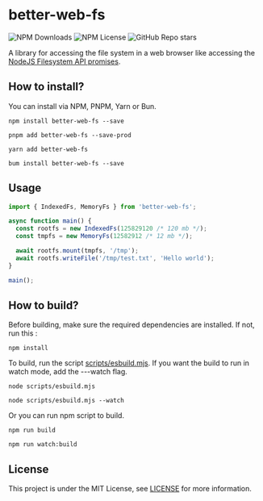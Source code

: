 # better-web-fs
![NPM Downloads](https://img.shields.io/npm/dw/better-web-fs)
![NPM License](https://img.shields.io/npm/l/better-web-fs)
![GitHub Repo stars](https://img.shields.io/github/stars/yogykyn/better-web-fs)

A library for accessing the file system in a web browser like accessing the [NodeJS Filesystem API promises](https://nodejs.org/api/fs.html#promises-api).

## How to install?
You can install via NPM, PNPM, Yarn or Bun.
```shell
npm install better-web-fs --save
```

```shell
pnpm add better-web-fs --save-prod
```

```shell
yarn add better-web-fs
```

```shell
bum install better-web-fs --save
```

## Usage
```javascript
import { IndexedFs, MemoryFs } from 'better-web-fs';

async function main() {
  const rootfs = new IndexedFs(125829120 /* 120 mb */);
  const tmpfs = new MemoryFs(12582912 /* 12 mb */);

  await rootfs.mount(tmpfs, '/tmp');
  await rootfs.writeFile('/tmp/test.txt', 'Hello world');
}

main();
```

## How to build?
Before building, make sure the required dependencies are installed. If not, run this :
```shell
npm install
```

To build, run the script [scripts/esbuild.mjs](scripts/esbuild.mjs). If you want the build to run in watch mode, add the ---watch flag. 

```shell
node scripts/esbuild.mjs
```

```shell
node scripts/esbuild.mjs --watch
```

Or you can run npm script to build.
```shell
npm run build
```
```shell
npm run watch:build
```

## License
This project is under the MIT License, see [LICENSE](LICENSE) for more information.
